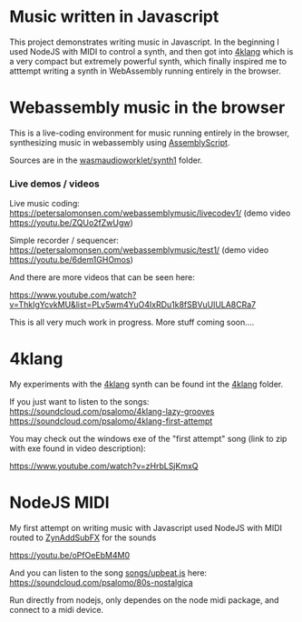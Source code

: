 Music written in Javascript
===========================

This project demonstrates writing music in Javascript. In the beginning I used NodeJS with MIDI to control a synth, and then got into [4klang](https://github.com/hzdgopher/4klang/) which is a very compact but extremely powerful synth, which finally inspired me to atttempt writing a synth in WebAssembly running entirely in the browser.

# Webassembly music in the browser

This is a live-coding environment for music running entirely in the browser, synthesizing music in webassembly using [AssemblyScript](https://docs.assemblyscript.org/).

Sources are in the [wasmaudioworklet/synth1](wasmaudioworklet/synth1) folder.

### Live demos / videos

Live music coding:
https://petersalomonsen.com/webassemblymusic/livecodev1/ (demo video https://youtu.be/ZQUo2fZwUgw)

Simple recorder / sequencer:
https://petersalomonsen.com/webassemblymusic/test1/ (demo video https://youtu.be/6dem1GHOmos)

And there are more videos that can be seen here:

https://www.youtube.com/watch?v=ThkIgYcvkMU&list=PLv5wm4YuO4IxRDu1k8fSBVuUlULA8CRa7

This is all very much work in progress. More stuff coming soon....

# 4klang

My experiments with the [4klang](https://github.com/hzdgopher/4klang/) synth can be found int the [4klang](4klang) folder.

If you just want to listen to the songs:
https://soundcloud.com/psalomo/4klang-lazy-grooves
https://soundcloud.com/psalomo/4klang-first-attempt

You may check out the windows exe of the "first attempt" song (link to zip with exe found in video description):

https://www.youtube.com/watch?v=zHrbLSjKmxQ

# NodeJS MIDI

My first attempt on writing music with Javascript used NodeJS with MIDI routed to [ZynAddSubFX](http://zynaddsubfx.sourceforge.net/) for the sounds

https://youtu.be/oPfOeEbM4M0

And you can listen to the song [songs/upbeat.js](songs/upbeat.js) here: 
https://soundcloud.com/psalomo/80s-nostalgica

Run directly from nodejs, only dependes on the node midi package, and connect to a midi device.
